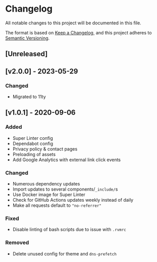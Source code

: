 <!-- markdownlint-disable -->
# Changelog
All notable changes to this project will be documented in this file.

The format is based on [Keep a Changelog](https://keepachangelog.com/en/1.0.0/),
and this project adheres to [Semantic Versioning](https://semver.org/spec/v2.0.0.html).

## [Unreleased]

## [v2.0.0] - 2023-05-29

### Changed
- Migrated to 11ty

## [v1.0.1] - 2020-09-06

### Added
- Super Linter config
- Dependabot config
- Privacy policy & contact pages
- Preloading of assets
- Add Google Analytics with external link click events

### Changed
- Numerous dependency updates
- Import updates to several components/`_include/`s
- Use Docker image for Super Linter
- Check for GitHub Actions updates weekly instead of daily
- Make all requests default to `"no-referrer"`

### Fixed
- Disable linting of bash scripts due to issue with `.rvmrc`

### Removed
- Delete unused config for theme and `dns-prefetch`

<!-- markdownlint-restore -->

